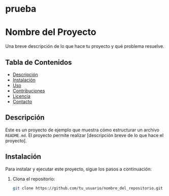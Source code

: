 # prueba
# Nombre del Proyecto

Una breve descripción de lo que hace tu proyecto y qué problema resuelve.

## Tabla de Contenidos

- [Descripción](#descripción)
- [Instalación](#instalación)
- [Uso](#uso)
- [Contribuciones](#contribuciones)
- [Licencia](#licencia)
- [Contacto](#contacto)

## Descripción

Este es un proyecto de ejemplo que muestra cómo estructurar un archivo `README.md`. El proyecto permite realizar [descripción breve de lo que hace el proyecto].

## Instalación

Para instalar y ejecutar este proyecto, sigue los pasos a continuación:

1. Clona el repositorio:

   ```bash
   git clone https://github.com/tu_usuario/nombre_del_repositorio.git
